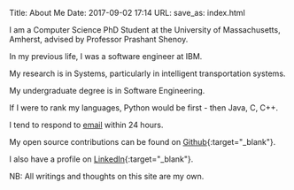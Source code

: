 Title: About Me
Date: 2017-09-02 17:14
URL:
save_as: index.html

I am a Computer Science PhD Student at the University of Massachusetts, Amherst, advised by Professor Prashant Shenoy.

In my previous life, I was a software engineer at IBM.

My research is in Systems, particularly in intelligent transportation systems.

My undergraduate degree is in Software Engineering.

If I were to rank my languages, Python would be first - then Java, C, C++.

I tend to respond to [email](mailto:jwamburu@cs.umass.edu) within 24 hours.

My open source contributions can be found on [Github](http://github.com/jwamburu){:target="_blank"}.

I also have a profile on [LinkedIn](https://ke.linkedin.com/in/johnwamburu){:target="_blank"}.

NB: All writings and thoughts on this site are my own.